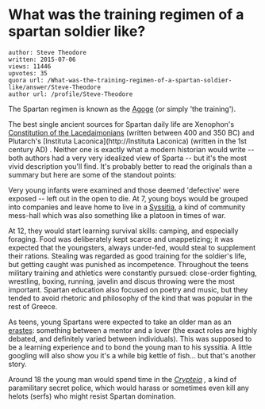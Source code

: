 # What was the training regimen of a spartan soldier like?

	author: Steve Theodore
	written: 2015-07-06
	views: 11446
	upvotes: 35
	quora url: /What-was-the-training-regimen-of-a-spartan-soldier-like/answer/Steve-Theodore
	author url: /profile/Steve-Theodore


The Spartan regimen is known as the [Agoge](https://en.wikipedia.org/wiki/Agoge) (or simply 'the training'). 

The best single ancient sources for Spartan daily life are Xenophon's [Constitution of the Lacedaimonians](http://www.perseus.tufts.edu/hopper/text?doc=Perseus%3Atext%3A1999.01.0210%3Atext%3DConst.+Lac.%3Achapter%3D1) (written between 400 and 350 BC) and Plutarch's [Instituta Laconica](http://Instituta Laconica) (written in the 1st century AD) . Neither one is exactly what a modern historian would write -- both authors had a very very idealized view of Sparta -- but it's the most vivid description you'll find. It's probably better to read the originals than a summary but here are some of the standout points:

Very young infants were examined and those deemed 'defective' were exposed -- left out in the open to die. At 7, young boys would be grouped into companies and leave home to live in a [Syssitia](https://en.wikipedia.org/wiki/Syssitia), a kind of community mess-hall which was also something like a platoon in times of war. 

At 12, they would start learning survival skills: camping, and especially foraging. Food was deliberately kept scarce and unappetizing; it was expected that the youngsters, always under-fed, would steal to supplement their rations. Stealing was regarded as good training for the soldier's life, but getting caught was punished as incompetence. Throughout the teens military training and athletics were constantly pursued: close-order fighting, wrestling, boxing, running, javelin and discus throwing were the most important. Spartan education also focused on poetry and music, but they tended to avoid rhetoric and philosophy of the kind that was popular in the rest of Greece.

As teens, young Spartans were expected to take an older man as an [erastes](https://en.wikipedia.org/wiki/Pederasty_in_ancient_Greece#Terminology): something between a mentor and a lover (the exact roles are highly debated, and definitely varied between individuals). This was supposed to be a learning experience and to bond the young man to his syssitia. A little googling will also show you it's a while big kettle of fish... but that's another story.

Around 18 the young man would spend time in the _[Crypteia](https://en.wikipedia.org/wiki/Crypteia)_ _,_ a kind of paramilitary secret police, which would harass or sometimes even kill any helots (serfs) who might resist Spartan domination.

